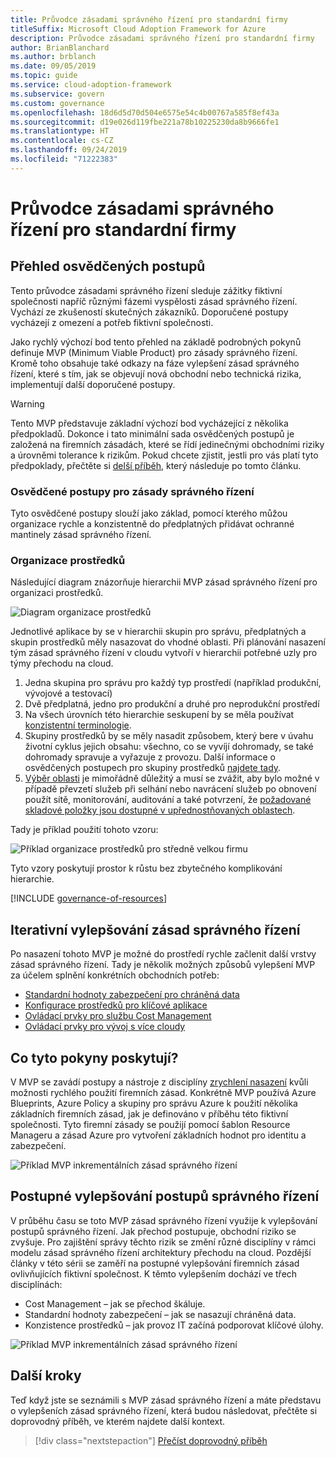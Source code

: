 ```yaml
---
title: Průvodce zásadami správného řízení pro standardní firmy
titleSuffix: Microsoft Cloud Adoption Framework for Azure
description: Průvodce zásadami správného řízení pro standardní firmy
author: BrianBlanchard
ms.author: brblanch
ms.date: 09/05/2019
ms.topic: guide
ms.service: cloud-adoption-framework
ms.subservice: govern
ms.custom: governance
ms.openlocfilehash: 18d6d5d70d504e6575e54c4b00767a585f8ef43a
ms.sourcegitcommit: d19e026d119fbe221a78b10225230da8b9666fe1
ms.translationtype: HT
ms.contentlocale: cs-CZ
ms.lasthandoff: 09/24/2019
ms.locfileid: "71222383"
---
```

# <a name="standard-enterprise-governance-guide"></a>Průvodce zásadami správného řízení pro standardní firmy

## <a name="overview-of-best-practices"></a>Přehled osvědčených postupů

Tento průvodce zásadami správného řízení sleduje zážitky fiktivní společnosti napříč různými fázemi vyspělosti zásad správného řízení. Vychází ze zkušeností skutečných zákazníků. Doporučené postupy vycházejí z omezení a potřeb fiktivní společnosti.

Jako rychlý výchozí bod tento přehled na základě podrobných pokynů definuje MVP (Minimum Viable Product) pro zásady správného řízení. Kromě toho obsahuje také odkazy na fáze vylepšení zásad správného řízení, které s tím, jak se objevují nová obchodní nebo technická rizika, implementují další doporučené postupy.

> [!WARNING]
> Tento MVP představuje základní výchozí bod vycházející z několika předpokladů. Dokonce i tato minimální sada osvědčených postupů je založená na firemních zásadách, které se řídí jedinečnými obchodními riziky a úrovněmi tolerance k rizikům. Pokud chcete zjistit, jestli pro vás platí tyto předpoklady, přečtěte si [delší příběh](./narrative.md), který následuje po tomto článku.

### <a name="governance-best-practices"></a>Osvědčené postupy pro zásady správného řízení

Tyto osvědčené postupy slouží jako základ, pomocí kterého můžou organizace rychle a konzistentně do předplatných přidávat ochranné mantinely zásad správného řízení.

### <a name="resource-organization"></a>Organizace prostředků

Následující diagram znázorňuje hierarchii MVP zásad správného řízení pro organizaci prostředků.

![Diagram organizace prostředků](../../../_images/govern/resource-organization.png)

Jednotlivé aplikace by se v hierarchii skupin pro správu, předplatných a skupin prostředků měly nasazovat do vhodné oblasti. Při plánování nasazení tým zásad správného řízení v cloudu vytvoří v hierarchii potřebné uzly pro týmy přechodu na cloud.

1. Jedna skupina pro správu pro každý typ prostředí (například produkční, vývojové a testovací)
2. Dvě předplatná, jedno pro produkční a druhé pro neprodukční prostředí
3. Na všech úrovních této hierarchie seskupení by se měla používat [konzistentní terminologie](../../../ready/considerations/naming-and-tagging.md).
4. Skupiny prostředků by se měly nasadit způsobem, který bere v úvahu životní cyklus jejich obsahu: všechno, co se vyvíjí dohromady, se také dohromady spravuje a vyřazuje z provozu. Další informace o osvědčených postupech pro skupiny prostředků [najdete tady](../../../decision-guides/resource-consistency/index.md).
5. [Výběr oblasti](../../../decision-guides/regions/index.md) je mimořádně důležitý a musí se zvážit, aby bylo možné v případě převzetí služeb při selhání nebo navrácení služeb po obnovení použít sítě, monitorování, auditování a také potvrzení, že [požadované skladové položky jsou dostupné v upřednostňovaných oblastech](https://azure.microsoft.com/global-infrastructure/services).

Tady je příklad použití tohoto vzoru:

![Příklad organizace prostředků pro středně velkou firmu](../../../_images/govern/mid-market-resource-organization.png)

Tyto vzory poskytují prostor k růstu bez zbytečného komplikování hierarchie.

[!INCLUDE [governance-of-resources](../../../../includes/caf-governance-of-resources.md)]

## <a name="iterative-governance-improvements"></a>Iterativní vylepšování zásad správného řízení

Po nasazení tohoto MVP je možné do prostředí rychle začlenit další vrstvy zásad správného řízení. Tady je několik možných způsobů vylepšení MVP za účelem splnění konkrétních obchodních potřeb:

- [Standardní hodnoty zabezpečení pro chráněná data](./security-baseline-improvement.md)
- [Konfigurace prostředků pro klíčové aplikace](./resource-consistency-improvement.md)
- [Ovládací prvky pro službu Cost Management](./cost-management-improvement.md)
- [Ovládací prvky pro vývoj s více cloudy](./multicloud-improvement.md)

<!-- markdownlint-disable MD026 -->

## <a name="what-does-this-guidance-provide"></a>Co tyto pokyny poskytují?

V MVP se zavádí postupy a nástroje z disciplíny [zrychlení nasazení](../../deployment-acceleration/index.md) kvůli možnosti rychlého použití firemních zásad. Konkrétně MVP používá Azure Blueprints, Azure Policy a skupiny pro správu Azure k použití několika základních firemních zásad, jak je definováno v příběhu této fiktivní společnosti. Tyto firemní zásady se použijí pomocí šablon Resource Manageru a zásad Azure pro vytvoření základních hodnot pro identitu a zabezpečení.

![Příklad MVP inkrementálních zásad správného řízení](../../../_images/govern/governance-mvp.png)

## <a name="incremental-improvement-of-governance-practices"></a>Postupné vylepšování postupů správného řízení

V průběhu času se toto MVP zásad správného řízení využije k vylepšování postupů správného řízení. Jak přechod postupuje, obchodní riziko se zvyšuje. Pro zajištění správy těchto rizik se změní různé disciplíny v rámci modelu zásad správného řízení architektury přechodu na cloud. Pozdější články v této sérii se zaměří na postupné vylepšování firemních zásad ovlivňujících fiktivní společnost. K těmto vylepšením dochází ve třech disciplínách:

- Cost Management – jak se přechod škáluje.
- Standardní hodnoty zabezpečení – jak se nasazují chráněná data.
- Konzistence prostředků – jak provoz IT začíná podporovat klíčové úlohy.

![Příklad MVP inkrementálních zásad správného řízení](../../../_images/govern/governance-improvement.png)

## <a name="next-steps"></a>Další kroky

Teď když jste se seznámili s MVP zásad správného řízení a máte představu o vylepšeních zásad správného řízení, která budou následovat, přečtěte si doprovodný příběh, ve kterém najdete další kontext.

> [!div class="nextstepaction"]
> [Přečíst doprovodný příběh](./narrative.md)
